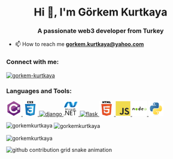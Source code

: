 <h1 align="center">Hi 👋, I'm Görkem Kurtkaya</h1>
<h3 align="center">A passionate web3 developer from Turkey</h3>

- 📫 How to reach me **gorkem.kurtkaya@yahoo.com**

<h3 align="left">Connect with me:</h3>
<p align="left">
<a href="https://linkedin.com/in/gorkem-kurtkaya" target="blank"><img align="center" src="https://raw.githubusercontent.com/rahuldkjain/github-profile-readme-generator/master/src/images/icons/Social/linked-in-alt.svg" alt="gorkem-kurtkaya" height="30" width="40" /></a>
</p>

<h3 align="left">Languages and Tools:</h3>
<p align="left"> <a href="https://www.w3schools.com/cs/" target="_blank" rel="noreferrer"> <img src="https://raw.githubusercontent.com/devicons/devicon/master/icons/csharp/csharp-original.svg" alt="csharp" width="40" height="40"/> </a> <a href="https://www.w3schools.com/css/" target="_blank" rel="noreferrer"> <img src="https://raw.githubusercontent.com/devicons/devicon/master/icons/css3/css3-original-wordmark.svg" alt="css3" width="40" height="40"/> </a> <a href="https://www.djangoproject.com/" target="_blank" rel="noreferrer"> <img src="https://cdn.worldvectorlogo.com/logos/django.svg" alt="django" width="40" height="40"/> </a> <a href="https://dotnet.microsoft.com/" target="_blank" rel="noreferrer"> <img src="https://raw.githubusercontent.com/devicons/devicon/master/icons/dot-net/dot-net-original-wordmark.svg" alt="dotnet" width="40" height="40"/> </a> <a href="https://flask.palletsprojects.com/" target="_blank" rel="noreferrer"> <img src="https://www.vectorlogo.zone/logos/pocoo_flask/pocoo_flask-icon.svg" alt="flask" width="40" height="40"/> </a> <a href="https://www.w3.org/html/" target="_blank" rel="noreferrer"> <img src="https://raw.githubusercontent.com/devicons/devicon/master/icons/html5/html5-original-wordmark.svg" alt="html5" width="40" height="40"/> </a> <a href="https://developer.mozilla.org/en-US/docs/Web/JavaScript" target="_blank" rel="noreferrer"> <img src="https://raw.githubusercontent.com/devicons/devicon/master/icons/javascript/javascript-original.svg" alt="javascript" width="40" height="40"/> </a> <a href="https://nodejs.org" target="_blank" rel="noreferrer"> <img src="https://raw.githubusercontent.com/devicons/devicon/master/icons/nodejs/nodejs-original-wordmark.svg" alt="nodejs" width="40" height="40"/> </a> <a href="https://www.python.org" target="_blank" rel="noreferrer"> <img src="https://raw.githubusercontent.com/devicons/devicon/master/icons/python/python-original.svg" alt="python" width="40" height="40"/> </a> </p>

<p><img align="left" src="https://github-readme-stats.vercel.app/api/top-langs?username=gorkemkurtkaya&show_icons=true&locale=en&layout=compact" alt="gorkemkurtkaya" /></p>

<p>&nbsp;<img align="center" src="https://github-readme-stats.vercel.app/api?username=gorkemkurtkaya&show_icons=true&locale=en" alt="gorkemkurtkaya" /></p>

<p><img align="center" src="https://github-readme-streak-stats.herokuapp.com/?user=gorkemkurtkaya&" alt="gorkemkurtkaya" /></p>


<picture>
  <source media="(prefers-color-scheme: dark)" srcset="https://raw.githubusercontent.com/GorkemKurtkaya/GorkemKurtkaya/output/github-contribution-grid-snake-dark.svg">
  <source media="(prefers-color-scheme: light)" srcset="https://raw.githubusercontent.com/GorkemKurtkaya/GorkemKurtkaya/output/github-contribution-grid-snake.svg">
  <img alt="github contribution grid snake animation" src="https://raw.githubusercontent.com/GorkemKurtkaya/GorkemKurtkaya/output/github-contribution-grid-snake.svg">
</picture>
